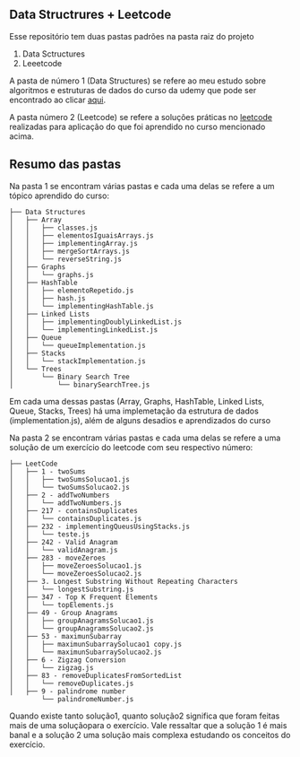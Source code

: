 ## Data Structrures + Leetcode

Esse repositório tem duas pastas padrões na pasta raiz do projeto

1. Data Sctructures
2. Leeetcode

A pasta de número 1 (Data Structures) se refere ao meu estudo sobre algoritmos e estruturas de dados do curso da udemy que pode ser encontrado ao clicar [aqui](https://www.udemy.com/course/master-the-coding-interview-data-structures-algorithms/).

A pasta número 2 (Leetcode) se refere a soluções práticas no [leetcode](https://leetcode.com/) realizadas para aplicação do que foi aprendido no curso mencionado acima.

## Resumo das pastas

Na pasta 1 se encontram várias pastas e cada uma delas se refere a um tópico aprendido do curso:
```shell
├── Data Structures
│   ├── Array
│   │   ├── classes.js
│   │   ├── elementosIguaisArrays.js
│   │   ├── implementingArray.js
│   │   ├── mergeSortArrays.js
│   │   └── reverseString.js
│   ├── Graphs
│   │   └── graphs.js
│   ├── HashTable
│   │   ├── elementoRepetido.js
│   │   ├── hash.js
│   │   └── implementingHashTable.js
│   ├── Linked Lists
│   │   ├── implementingDoublyLinkedList.js
│   │   └── implementingLinkedList.js
│   ├── Queue
│   │   └── queueImplementation.js
│   ├── Stacks
│   │   └── stackImplementation.js
│   └── Trees
│       └── Binary Search Tree
│           └── binarySearchTree.js
```
Em cada uma dessas pastas (Array, Graphs, HashTable, Linked Lists, Queue, Stacks, Trees) há uma implemetação da estrutura de dados (implementation.js), além de alguns desadios e aprendizados do curso

Na pasta 2 se encontram várias pastas e cada uma delas se refere a uma solução de um exercício do leetcode com seu respectivo número:
```shell
├── LeetCode
│   ├── 1 - twoSums
│   │   ├── twoSumsSolucao1.js
│   │   └── twoSumsSolucao2.js
│   ├── 2 - addTwoNumbers
│   │   └── addTwoNumbers.js
│   ├── 217 - containsDuplicates
│   │   └── containsDuplicates.js
│   ├── 232 - implementingQueusUsingStacks.js
│   │   └── teste.js
│   ├── 242 - Valid Anagram
│   │   └── validAnagram.js
│   ├── 283 - moveZeroes
│   │   ├── moveZeroesSolucao1.js
│   │   └── moveZeroesSolucao2.js
│   ├── 3. Longest Substring Without Repeating Characters
│   │   └── longestSubstring.js
│   ├── 347 - Top K Frequent Elements
│   │   └── topElements.js
│   ├── 49 - Group Anagrams
│   │   ├── groupAnagramsSolucao1.js
│   │   └── groupAnagramsSolucao2.js
│   ├── 53 - maximunSubarray
│   │   ├── maximunSubarraySolucao1 copy.js
│   │   └── maximunSubarraySolucao2.js
│   ├── 6 - Zigzag Conversion
│   │   └── zigzag.js
│   ├── 83 - removeDuplicatesFromSortedList
│   │   └── removeDuplicates.js
│   ├── 9 - palindrome number
        └── palindromeNumber.js
```
Quando existe tanto solução1, quanto solução2 significa que foram feitas mais de uma soluçãopara o exercício. Vale ressaltar que a solução 1 é mais banal e a solução 2 uma solução mais complexa estudando os conceitos do exercício.

   
